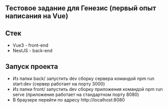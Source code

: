 ## Тестовое задание для Генезис (первый опыт написания на Vue)

## Стек
* Vue3 - front-end
* NestJS - back-end

## Запуск проекта
* Из папки back/ запустить dev сборку сервера командой npm run start:dev (сервер работает на порту 3000)
* Из папки front/ запустить dev сборку приложения командой npm run serve (приложение работает на стандартном порту 8080)
* В браузере перейти по адресу http://localhost:8080